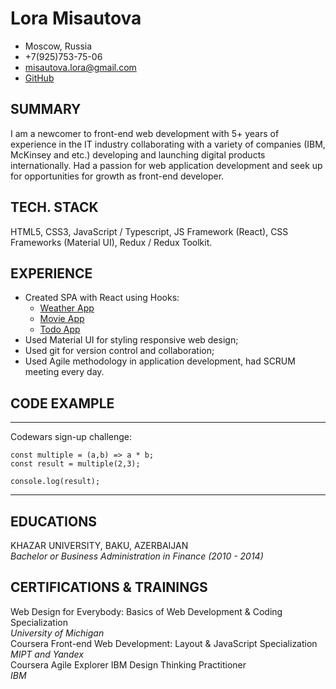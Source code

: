 # Lora Misautova

* Moscow, Russia
* +7(925)753-75-06
* [misautova.lora@gmail.com ](https://mail.google.com/mail/u/0/?fs=1&tf=cm&source=mailto&to=misautova.lora@gmail.com)
* [GitHub](https://github.com/Loramisautova)


## SUMMARY

I am a newcomer to front-end web development with 5+ years of experience in the IT industry collaborating with a variety of companies (IBM, McKinsey and etc.) developing and launching digital products internationally. Had a passion for web application development and seek up for opportunities for growth as front-end developer.

## TECH. STACK

HTML5, CSS3, JavaScript / Typescript, JS Framework (React), CSS Frameworks (Material UI), Redux / Redux Toolkit.

## EXPERIENCE

* Created SPA with React using Hooks:
   * [Weather App](https://github.com/Loramisautova/weather-app) 
   * [Movie App](https://github.com/Loramisautova/crispy-films-app)
   * [Todo App](https://github.com/Loramisautova/todo-app)
* Used Material UI for styling responsive web design;
* Used git for version control and collaboration;
* Used Agile methodology in application development, had SCRUM meeting every day.

## CODE EXAMPLE
*********
Codewars sign-up challenge:
```
const multiple = (a,b) => a * b;
const result = multiple(2,3);

console.log(result);
```
*********
## EDUCATIONS

KHAZAR UNIVERSITY, BAKU, AZERBAIJAN<br/>*Bachelor or Business Administration in Finance (2010 - 2014)*

## CERTIFICATIONS & TRAININGS

Web Design for Everybody: Basics of Web Development & Coding Specialization <br/>
*University of Michigan* <br/>
Coursera Front-end Web Development: Layout & JavaScript Specialization <br/>
*MIPT and Yandex* <br/>
Coursera Agile Explorer IBM Design Thinking Practitioner <br/>
*IBM*